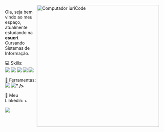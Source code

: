 <img src="https://raw.githubusercontent.com/MicaelliMedeiros/micaellimedeiros/master/image/computer-illustration.png" min-width="400px" max-width="400px" width="400px" align="right" alt="Computador iuriCode">

<p align="left"> 
  Ola, seja bem vindo ao meu espaço, atualmente estudando na <strong>esucri</strong>.<br>
  Cursando Sistemas de Informação.
</p>

<p align="left">
  💻 Skills:<br> <strong><a href="#" alt="HTML">
  <img src="https://img.shields.io/badge/HTML-239120?style=for-the-badge&logo=html5&logoColor=white" /></a> <a href="#" alt="CSS">
  <img src="https://img.shields.io/badge/CSS-239120?&style=for-the-badge&logo=css3&logoColor=white" /></a> <a href="#" alt="JavaScript">
  <img src="https://img.shields.io/badge/JavaScript-F7DF1E?style=for-the-badge&logo=javascript&logoColor=black" /></a> <a href="#" alt="Phyton">
  <img src="https://img.shields.io/badge/Python-3776AB?style=for-the-badge&logo=python&logoColor=white" /></a> <a href="#" alt="PHP">
  <img src="https://img.shields.io/badge/PHP-777BB4?style=for-the-badge&logo=php&logoColor=white" /></a></strong>
</p>

<p align="left">
  🔧 Ferramentas:<br> <strong> <a href="#" alt="MySQL">
  <img src="https://img.shields.io/badge/MySQL-00000F?style=for-the-badge&logo=mysql&logoColor=white" /></a> <a href="#" alt="Visual Studio Code">
  <img src="<img src="https://img.shields.io/badge/Visual_Studio_Code-0078D4?style=for-the-badge&logo=visual%20studio%20code&logoColor=white" />" /></a></strong>
</p>

<p align="left">
  💬 Meu Linkedin: ⤵️
</p>

<p align="left">
  <a href="#" alt="Linkedin">
  <img src="https://img.shields.io/badge/-Linkedin-0e76a8?style=flat-square&logo=Linkedin&logoColor=white&link=https://www.linkedin.com/in/rodrigo-martinhago-tachinski-182a2a268/" /></a>
</p>  
